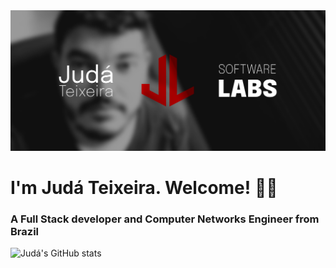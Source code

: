 <img src="./images/judalabs-banner.png" alt="Judá Teixeira Software Labs' banner with the JudaLabs logo alongside a black and white picture of Judá">

# I'm Judá Teixeira. Welcome! 👋🏽
### A Full Stack developer and Computer Networks Engineer from Brazil
<p align="right>[![My top Langs](https://github-readme-stats.vercel.app/api/top-langs/?username=mrjuda&theme=dark&layout=compact)](https://github.com/mrjuda/github-readme-stats)</p>


<p>📍 Location: Natal, Brazil 🇧🇷</p>
<p>🌱 I’m learning: JavaScript, React, Ruby, RoR, and + at Microverse.</p>
<p>💼 I'm currently looking for new opportunities</p>
<p>💬 Ask me about: cooking, traveling Brazil and dogs.</p>
<p>⚡ Fun fact: I play guitar, sing and write songs.</p>

[![Judá's GitHub stats](https://github-readme-stats.vercel.app/api?username=mrjuda&show_icons=true&theme=dark)](https://github.com/mrjuda/github-readme-stats)
